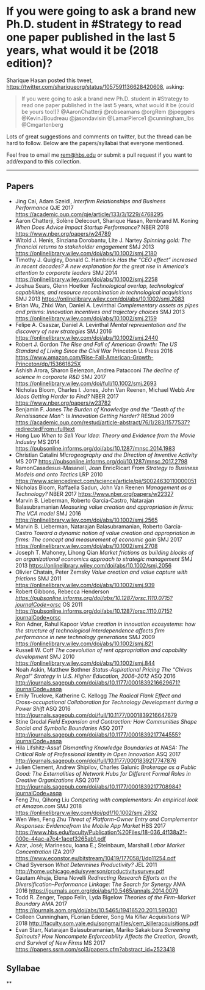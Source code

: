 # If you were going to ask a brand new Ph.D. student in #Strategy to read one paper published in the last 5 years, what would it be (2018 edition)?

Sharique Hasan posted this tweet, https://twitter.com/shariqueorg/status/1057591136628420608, asking:

> If you were going to ask a brand new Ph.D. student in #Strategy to read one paper published in the last 5 years, what would it be (could be yours too!)? @AaronChatterji @robseamans @orgRem @jpeggers @KevinJBoudreau @jasondavisin @LamarPierce1 @cunningham_lbs @Cmgartenberg

Lots of great suggestions and comments on twitter, but the thread can be hard to follow. Below are the papers/syllabai that everyone mentioned.

Feel free to email me rem@hbs.edu or submit a pull request if you want to add/expand to this collection.

---

## Papers
* Jing Cai, Adam Szeidl, _Interfirm Relationships and Business Performance_
QJE 2017  https://academic.oup.com/qje/article/133/3/1229/4768295
* Aaron Chatterji, Solène Delecourt, Sharique Hasan, Rembrand M. Koning _When Does Advice Impact Startup Performance?_
NBER 2018 https://www.nber.org/papers/w24789
* Witold J. Henis,  Sinziana Dorobantu,  Lite J. Nartey _Spinning gold: The financial returns to stakeholder engagement_
SMJ 2013 https://onlinelibrary.wiley.com/doi/abs/10.1002/smj.2180
* Timothy J. Quigley,  Donald C. Hambrick _Has the “CEO effect” increased in recent decades? A new explanation for the great rise in America's attention to corporate leaders_
SMJ 2014 https://onlinelibrary.wiley.com/doi/abs/10.1002/smj.2258
* Joshua Sears,  Glenn Hoetker _Technological overlap, technological capabilities, and resource recombination in technological acquisitions_
SMJ 2013 https://onlinelibrary.wiley.com/doi/abs/10.1002/smj.2083
* Brian Wu,  Zhixi Wan,  Daniel A. Levinthal _Complementary assets as pipes and prisms: Innovation incentives and trajectory choices_
SMJ 2013 https://onlinelibrary.wiley.com/doi/abs/10.1002/smj.2159
* Felipe A. Csaszar,  Daniel A. Levinthal _Mental representation and the discovery of new strategies_
SMJ 2016 https://onlinelibrary.wiley.com/doi/abs/10.1002/smj.2440
*  Robert J. Gordon _The Rise and Fall of American Growth: The US Standard of Living Since the Civil War_ 
Princeton U. Press 2016 https://www.amazon.com/Rise-Fall-American-Growth-Princeton/dp/153661825X
* Ashish Arora,  Sharon Belenzon,  Andrea Patacconi _The decline of science in corporate R&D_
SMJ 2017 https://onlinelibrary.wiley.com/doi/full/10.1002/smj.2693
*  Nicholas Bloom, Charles I. Jones, John Van Reenen, Michael Webb _Are Ideas Getting Harder to Find?_ 
NBER 2017 https://www.nber.org/papers/w23782
* Benjamin F. Jones _The Burden of Knowledge and the “Death of the Renaissance Man”: Is Innovation Getting Harder?_
REStud 2009 https://academic.oup.com/restud/article-abstract/76/1/283/1577537?redirectedFrom=fulltext
* Hong Luo _When to Sell Your Idea: Theory and Evidence from the Movie Industry_
MS 2014 https://pubsonline.informs.org/doi/abs/10.1287/mnsc.2014.1983
* Christian Catalini _Microgeography and the Direction of Inventive Activity_
MS 2017 https://pubsonline.informs.org/doi/10.1287/mnsc.2017.2798
* RamonCasadesus-Masanell, Joan EnricRicart _From Strategy to Business Models and onto Tactics_
LRP 2010 https://www.sciencedirect.com/science/article/pii/S0024630110000051
* Nicholas Bloom, Raffaella Sadun, John Van Reenen _Management as a Technology?_
NBER 2017 https://www.nber.org/papers/w22327
* Marvin B. Lieberman, Roberto Garcia‐Castro, Natarajan Balasubramanian _Measuring value creation and appropriation in firms: The VCA model_
SMJ 2016 https://onlinelibrary.wiley.com/doi/abs/10.1002/smj.2565
* Marvin B. Lieberman,  Natarajan Balasubramanian,  Roberto Garcia‐Castro _Toward a dynamic notion of value creation and appropriation in firms: The concept and measurement of economic gain_
SMJ 2017 https://onlinelibrary.wiley.com/doi/abs/10.1002/smj.2708
* Joseph T. Mahoney, Lihong Qian _Market frictions as building blocks of an organizational economics approach to strategic management_
SMJ 2013 https://onlinelibrary.wiley.com/doi/abs/10.1002/smj.2056
* Olivier Chatain, Peter Zemsky _Value creation and value capture with frictions_
SMJ 2011 https://onlinelibrary.wiley.com/doi/abs/10.1002/smj.939
* Robert Gibbons, Rebecca Henderson _https://pubsonline.informs.org/doi/abs/10.1287/orsc.1110.0715?journalCode=orsc_
OS 2011 https://pubsonline.informs.org/doi/abs/10.1287/orsc.1110.0715?journalCode=orsc
* Ron Adner, Rahul Kapoor _Value creation in innovation ecosystems: how the structure of technological interdependence affects firm performance in new technology generations_
SMJ 2009 https://onlinelibrary.wiley.com/doi/abs/10.1002/smj.821
* Russell W. Coff _The coevolution of rent appropriation and capability development_
SMJ 2010 https://onlinelibrary.wiley.com/doi/abs/10.1002/smj.844
* Noah Askin, Matthew Bothner _Status-Aspirational Pricing
The “Chivas Regal” Strategy in U.S. Higher Education, 2006–2012_
ASQ 2016 http://journals.sagepub.com/doi/abs/10.1177/0001839216629671?journalCode=asqa
* Emily Truelove, Katherine C. Kellogg _The Radical Flank Effect and Cross-occupational Collaboration for Technology Development during a Power Shift_
ASQ 2016 http://journals.sagepub.com/doi/full/10.1177/0001839216647679
* Stine Grodal _Field Expansion and Contraction: How Communities Shape Social and Symbolic Boundaries_
ASQ 2017 http://journals.sagepub.com/doi/abs/10.1177/0001839217744555?journalCode=asqa
* Hila Lifshitz-Assaf _Dismantling Knowledge Boundaries at NASA: The Critical Role of Professional Identity in Open Innovation_
ASQ 2017 http://journals.sagepub.com/doi/full/10.1177/0001839217747876
* Julien Clement, Andrew Shipilov, Charles Galunic _Brokerage as a Public Good: The Externalities of Network Hubs for Different Formal Roles in Creative Organizations_
ASQ 2017 http://journals.sagepub.com/doi/abs/10.1177/0001839217708984?journalCode=asqa
* Feng Zhu,  Qihong Liu _Competing with complementors: An empirical look at Amazon.com_
SMJ 2018 https://onlinelibrary.wiley.com/doi/pdf/10.1002/smj.2932
* Wen Wen, Feng Zhu _Threat of Platform-Owner Entry and Complementor Responses: Evidencefrom the Mobile App Market_
HBS 2017 https://www.hbs.edu/faculty/Publication%20Files/18-036_4f138a21-000c-44ac-a7c4-1acef3265ab1.pdf
* Azar, José; Marinescu, Ioana E.; Steinbaum, Marshall _Labor Market Concentration_
IZA 2017 https://www.econstor.eu/bitstream/10419/177058/1/dp11254.pdf
* Chad Syverson _What Determines Productivity?_
JEL 2011 http://home.uchicago.edu/syverson/productivitysurvey.pdf
* Gautam Ahuja, Elena Novelli _Redirecting Research Efforts on the Diversification–Performance Linkage: The Search for Synergy_
AMA 2016 https://journals.aom.org/doi/abs/10.5465/annals.2014.0079
* Todd R. Zenger, Teppo Felin, Lyda Bigelow _Theories of the Firm–Market Boundary_
AMA 2017 https://journals.aom.org/doi/abs/10.5465/19416520.2011.590301
* Colleen Cunningham, FLorian Ederer, Song Ma _Killer Acquisitions_
WP 2018 http://faculty.som.yale.edu/songma/files/cem_killeracquisitions.pdf
* Evan Starr, Natarajan Balasubramanian, Mariko Sakakibara _Screening Spinouts? How Noncompete Enforceability Affects the Creation, Growth, and Survival of New Firms_
MS 2017 https://papers.ssrn.com/sol3/papers.cfm?abstract_id=2523418


## Syllabae
**
